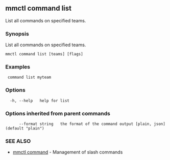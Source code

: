 ## mmctl command list

List all commands on specified teams.

### Synopsis

List all commands on specified teams.

```
mmctl command list [teams] [flags]
```

### Examples

```
 command list myteam
```

### Options

```
  -h, --help   help for list
```

### Options inherited from parent commands

```
      --format string   the format of the command output [plain, json] (default "plain")
```

### SEE ALSO

* [mmctl command](mmctl_command.md)	 - Management of slash commands

